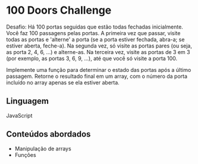 # 100 Doors Challenge
Desafio: Há 100 portas seguidas que estão todas fechadas inicialmente. Você faz 100 passagens pelas portas. A primeira vez que passar, visite todas as portas e 'alterne' a porta (se a porta estiver fechada, abra-a; se estiver aberta, feche-a). Na segunda vez, só visite as portas pares (ou seja, as porta 2, 4, 6, ...) e alterne-as. Na terceira vez, visite as portas de 3 em 3 (por exemplo, as portas 3, 6, 9, ...), até que você só visite a porta 100.

Implemente uma função para determinar o estado das portas após a último passagem. Retorne o resultado final em um array, com o número da porta incluído no array apenas se ela estiver aberta.
## Linguagem
JavaScript
## Conteúdos abordados
- Manipulação de arrays
- Funções

